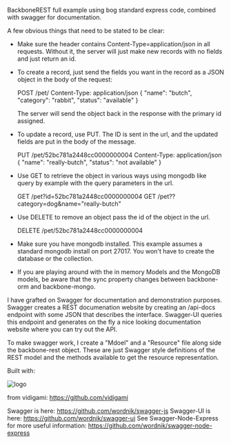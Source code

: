 BackboneREST full example using bog standard express code, combined with swagger for documentation.

A few obvious things that need to be stated to be clear:

* Make sure the header contains Content-Type=application/json in all requests. Without it, the server will just make new records with no fields and just return an id.
* To create a record, just send the fields you want in the record as a JSON object in the body of the request:

  POST /pet/
  Content-Type: application/json
  {
    "name": "butch",
    "category": "rabbit",
    "status": "available"
  }

  The server will send the object back in the response with the primary id assigned.

* To update a record, use PUT.  The ID is sent in the url, and the updated fields are put in the body of the message.

  PUT /pet/52bc781a2448cc0000000004
  Content-Type: application/json
  {
    "name": "really-butch",
    "status": "not available"
  }

* Use GET to retrieve the object in various ways using mongodb like query by example with the query parameters in the url.

  GET /pet?id=52bc781a2448cc0000000004
  GET /pet??category=dog&name="really-butch"

* Use DELETE to remove an object pass the id of the object in the url.

  DELETE /pet/52bc781a2448cc0000000004

* Make sure you have mongodb installed. This example assumes a standard mongodb install on port 27017. You won't have to create the database or the collection.
* If you are playing around with the in memory Models and the MongoDB models, be aware that the sync property changes between backbone-orm and backbone-mongo.

I have grafted on Swagger for documentation and demonstration purposes.  Swagger creates a REST documenation website by
creating an /api-docs endpoint with some JSON that describes the interface.  Swagger-UI queries this endpoint and
generates on the fly a nice looking documentation website where you can try out the API.

To make swagger work, I create a "Mdoel" and a "Resource" file along side the backbone-rest object.  These are just Swagger
style definitions of the REST model and the methods available to get the resource representation.

Built with:

![logo](https://github.com/vidigami/backbone-orm/raw/master/media/logo.png)

from vidigami: https://github.com/vidigami

Swagger is here: https://github.com/wordnik/swagger-js
Swagger-UI is here: https://github.com/wordnik/swagger-ui
See Swagger-Node-Express for more useful information: https://github.com/wordnik/swagger-node-express

